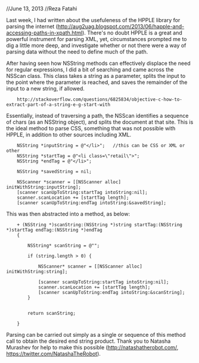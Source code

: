 //June 13, 2013
//Reza Fatahi

Last week, I had written about the usefuleness of the HPPLE library for parsing the internet (http://aug2uag.blogspot.com/2013/06/happle-and-accessing-paths-in-xpath.html). There's no doubt HPPLE is a great and powerful instrument for parsing XML, yet, circumstances prompted me to dig a little more deep, and investigate whether or not there were a way of parsing data without the need to define much of the path.

After having seen how NSString methods can effectively displace the need for regular expressions, I did a bit of searching and came across the NSScan class. This class takes a string as a parameter, splits the input to the point where the parameter is reached, and saves the remainder of the input to a new string, if allowed.

		http://stackoverflow.com/questions/6825834/objective-c-how-to-extract-part-of-a-string-e-g-start-with

Essentially, instead of traversing a path, the NSScan identifies a sequence of chars (as an NSString object), and splits the document at that site. This is the ideal method to parse CSS, something that was not possible with HPPLE, in addition to other sources including XML.
					

		NSString *inputString = @"</li>";	//this can be CSS or XML or other
		NSString *startTag = @"<li class=\"retail\">";
   		NSString *endTag = @"</li>";
                           
     	NSString *savedString = nil;
                           
        NSScanner *scanner = [[NSScanner alloc] initWithString:inputString];
        [scanner scanUpToString:startTag intoString:nil];
        scanner.scanLocation += [startTag length];
        [scanner scanUpToString:endTag intoString:&savedString];


This was then abstracted into a method, as below:

		+ (NSString *)scanString:(NSString *)string startTag:(NSString *)startTag endTag:(NSString *)endTag
		{
		    
		    NSString* scanString = @"";
		    
		    if (string.length > 0) {
		        
		        NSScanner* scanner = [[NSScanner alloc] initWithString:string];
		        
		        [scanner scanUpToString:startTag intoString:nil];
		        scanner.scanLocation += [startTag length];
		        [scanner scanUpToString:endTag intoString:&scanString];
		    }
		    
		    
		    return scanString;
		    
		}

Parsing can be carried out simply as a single or sequence of this method call to obtain the desired end string product. Thank you to Natasha Murashev for help to make this possible (http://natashatherobot.com/, https://twitter.com/NatashaTheRobot).